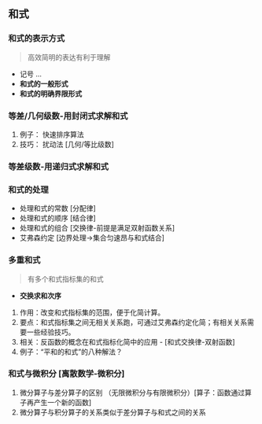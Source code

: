 ## <b>和式</b> ##

### <b>和式的表示方式</b> ###
> 高效简明的表达有利于理解
- 记号 ...
- <b>和式的一般形式</b>
- <b>和式的明确界限形式</b>

### <b>等差/几何级数-用封闭式求解和式</b> ###
1. 例子： 快速排序算法
2. 技巧： 扰动法 [几何/等比级数]
 
### <b>等差级数-用递归式求解和式</b> ###

### <b>和式的处理</b> ###
- 处理和式的常数 [分配律]
- 处理和式的顺序 [结合律]
- 处理和式的组合 [交换律-前提是满足双射函数关系]
- 艾弗森约定 [边界处理->集合匀速昂与和式结合]

### <b>多重和式</b> ###
> 有多个和式指标集的和式
- <b>交换求和次序</b>
1. 作用：改变和式指标集的范围，便于化简计算。
2. 要点：和式指标集之间无相关关系跑，可通过艾弗森约定化简；有相关关系需要一些经验技巧。
3. 相关：反函数的概念在和式指标化简中的应用 - [和式交换律-双射函数]
4. 例子：“平和的和式”的八种解法？

### <b>和式与微积分 [离散数学-微积分]</b> ###
1. 微分算子与差分算子的区别 （无限微积分与有限微积分）[算子：函数通过算子再产生一个新的函数]
2. 微分算子与积分算子的关系类似于差分算子与和式之间的关系 
